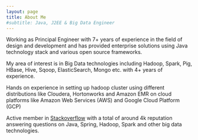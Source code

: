 ```yaml
---
layout: page
title: About Me
#subtitle: Java, J2EE & Big Data Engineer
---
```


Working as Principal Engineer with 7+ years of experience in the field of design and development and has provided enterprise solutions using Java technology stack and various open source frameworks.

My area of interest is in Big Data technologies including Hadoop, Spark, Pig, HBase, Hive, Sqoop, ElasticSearch, Mongo etc. with 4+ years of experience.

Hands on experience in setting up hadoop cluster using different distributions like Cloudera, Hortonworks and Amazon EMR on cloud platforms like Amazon Web Services (AWS) and Google Cloud Platform (GCP)

Active member in [Stackoverflow](https://stackoverflow.com/users/1025328/prasad-khode) with a total of around 4k reputation answering questions on Java, Spring, Hadoop, Spark and other big data technologies.
